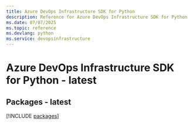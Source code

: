 ```yaml
---
title: Azure DevOps Infrastructure SDK for Python
description: Reference for Azure DevOps Infrastructure SDK for Python
ms.date: 07/07/2025
ms.topic: reference
ms.devlang: python
ms.service: devopsinfrastructure
---
```

# Azure DevOps Infrastructure SDK for Python - latest
## Packages - latest
[!INCLUDE [packages](devops-infrastructure-index.md)]